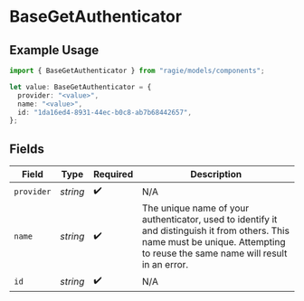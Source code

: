 # BaseGetAuthenticator

## Example Usage

```typescript
import { BaseGetAuthenticator } from "ragie/models/components";

let value: BaseGetAuthenticator = {
  provider: "<value>",
  name: "<value>",
  id: "1da16ed4-8931-44ec-b0c8-ab7b68442657",
};
```

## Fields

| Field                                                                                                                                                                           | Type                                                                                                                                                                            | Required                                                                                                                                                                        | Description                                                                                                                                                                     |
| ------------------------------------------------------------------------------------------------------------------------------------------------------------------------------- | ------------------------------------------------------------------------------------------------------------------------------------------------------------------------------- | ------------------------------------------------------------------------------------------------------------------------------------------------------------------------------- | ------------------------------------------------------------------------------------------------------------------------------------------------------------------------------- |
| `provider`                                                                                                                                                                      | *string*                                                                                                                                                                        | :heavy_check_mark:                                                                                                                                                              | N/A                                                                                                                                                                             |
| `name`                                                                                                                                                                          | *string*                                                                                                                                                                        | :heavy_check_mark:                                                                                                                                                              | The unique name of your authenticator, used to identify it and distinguish it from others. This name must be unique. Attempting to reuse the same name will result in an error. |
| `id`                                                                                                                                                                            | *string*                                                                                                                                                                        | :heavy_check_mark:                                                                                                                                                              | N/A                                                                                                                                                                             |